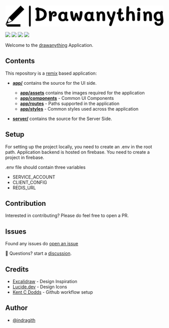 ![Logo](./app/assets/draw-light.webp)

![](https://img.shields.io/badge/react-17.0.2-blue)
![](https://img.shields.io/badge/remix-1.7.6-blue)
![](https://img.shields.io/badge/firebase-9.6.10-orange)
![](https://img.shields.io/badge/socket.io-4.4.1-brightgreen)

Welcome to the [drawanything](https://canvas-draw-app.up.railway.app/) Application.

## Contents

This repository is a [remix](https://remix.run/) based application:

- [**app/**](https://github.com/Indragith20/canvas-draw-app/tree/remix-setup/app) contains the source for the UI side.

  - [**app/assets**](https://github.com/Indragith20/canvas-draw-app/tree/remix-setup/app/assets) contains the images required for the application
  - [**app/components**](https://github.com/Indragith20/canvas-draw-app/tree/remix-setup/app/components) - Common UI Components
  - [**app/routes**](https://github.com/Indragith20/canvas-draw-app/tree/remix-setup/app/routes) - Paths supported in the application
  - [**app/styles**](https://github.com/Indragith20/canvas-draw-app/tree/remix-setup/app/styles) - Common styles used across the application

- [**server/**](https://github.com/Indragith20/canvas-draw-app/tree/remix-setup/server) contains the source for the Server Side.

## Setup

For setting up the project locally, you need to create an .env in the root path. Application backend is hosted on firebase. You need to create a project in firebase.

.env file should contain three variables

- SERVICE_ACCOUNT
- CLIENT_CONFIG
- REDIS_URL

## Contribution

Interested in contributing? Please do feel free to open a PR.

## Issues

Found any issues do [open an issue](https://github.com/Indragith20/canvas-draw-app/issues/new)

🙌 Questions? start a [discussion](https://github.com/Indragith20/canvas-draw-app/discussions/new).

## Credits

- [Excalidraw](https://excalidraw.com/) - Design Inspiration
- [Lucide.dev](https://lucide.dev/) - Design Icons
- [Kent C Dodds](https://kentcdodds.com/) - Github workflow setup

## Author

- [@indragith](https://www.linkedin.com/in/indragith-manimaran/)

